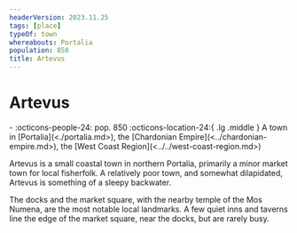```yaml
---
headerVersion: 2023.11.25
tags: [place]
typeOf: town
whereabouts: Portalia
population: 850
title: Artevus
---
```

# Artevus
<div class="grid cards ext-narrow-margin ext-one-column" markdown>
-  
    :octicons-people-24: pop. 850  
    :octicons-location-24:{ .lg .middle } A town in [Portalia](<./portalia.md>), the [Chardonian Empire](<../chardonian-empire.md>), the [West Coast Region](<../../west-coast-region.md>)  
</div>


Artevus is a small coastal town in northern Portalia, primarily a minor market town for local fisherfolk. A relatively poor town, and somewhat dilapidated, Artevus is something of a sleepy backwater. 

The docks and the market square, with the nearby temple of the Mos Numena, are the most notable local landmarks. A few quiet inns and taverns line the edge of the market square, near the docks, but are rarely busy. 

